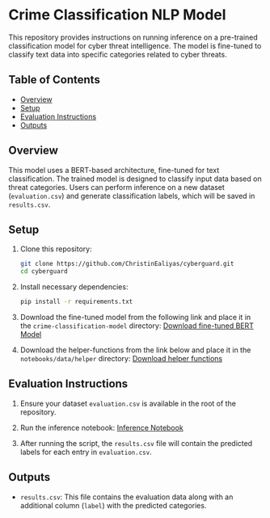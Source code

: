 # Crime Classification NLP Model

This repository provides instructions on running inference on a pre-trained classification model for cyber threat intelligence. The model is fine-tuned to classify text data into specific categories related to cyber threats.

## Table of Contents
- [Overview](#overview)
- [Setup](#setup)
- [Evaluation Instructions](#evaluation-instructions)
- [Outputs](#outputs)

## Overview
This model uses a BERT-based architecture, fine-tuned for text classification. The trained model is designed to classify input data based on threat categories. Users can perform inference on a new dataset (`evaluation.csv`) and generate classification labels, which will be saved in `results.csv`.

## Setup
1. Clone this repository:
    ```bash
    git clone https://github.com/ChristinEaliyas/cyberguard.git
    cd cyberguard
    ```

2. Install necessary dependencies:
    ```bash
    pip install -r requirements.txt
    ```

3. Download the fine-tuned model from the following link and place it in the `crime-classification-model` directory:
    [Download fine-tuned BERT Model](https://drive.google.com/drive/u/1/folders/1CO6mDN92XE_SMYA62nVAgy5aPMF1dPRE) 

4. Download the helper-functions from the link below and place it in the `notebooks/data/helper` directory:
    [Download helper functions](https://drive.google.com/drive/u/1/folders/1OV7J8gwhELuznXSghP2bscbbYCUb80SQ)

## Evaluation Instructions
1. Ensure your dataset `evaluation.csv` is available in the root of the repository.

2. Run the inference notebook:
    [Inference Notebook](https://github.com/ChristinEaliyas/cybergaurd/blob/master/inference.ipynb)

3. After running the script, the `results.csv` file will contain the predicted labels for each entry in `evaluation.csv`.

## Outputs
- `results.csv`: This file contains the evaluation data along with an additional column (`label`) with the predicted categories.


